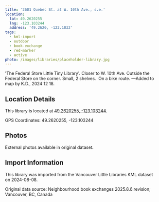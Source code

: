 ```yaml
---
title: '2601 Quebec St. at W. 10th Ave., s.e.'
location:
  lat: 49.2620255
  lng: -123.103244
  address: '49.2620, -123.1032'
tags:
  - kml-import
  - outdoor
  - book-exchange
  - red-marker
  - active
photo: /images/libraries/placeholder-library.jpg
---
```

'The Federal Store Little Tiny Library'.
Closer to W. 10th Ave.
Outside the Federal Store on the corner.
Small, 2 shelves.  On a bike route.
—Added to map by K.D., 2024 12 18.

## Location Details

This library is located at [49.2620255, -123.103244](https://www.google.com/maps?q=49.2620255,-123.103244).

GPS Coordinates: 49.2620255, -123.103244

## Photos

External photos available in original dataset.

## Import Information

This library was imported from the Vancouver Little Libraries KML dataset on 2024-08-08.

Original data source: Neighbourhood book exchanges 2025.8.6.revision; Vancouver, BC, Canada
